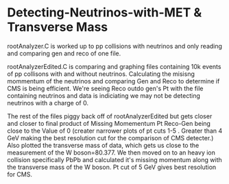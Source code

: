 # Detecting-Neutrinos-with-MET & Transverse Mass
rootAnalyzer.C is worked up to pp collisions with neutrinos and only reading and comparing gen and reco of one file.

rootAnalyzerEdited.C is comparing and graphing files containing 10k events of pp collisons with and without neutrinos. Calculating the misisng mommentum of the neutrinos and comparing Gen and Reco to determine if CMS is being efficient. We're seeing Reco outdo gen's Pt with the file containing neutrinos and data is indiciating we may not be detecting neutrinos with a charge of 0.

The rest of the files piggy back off of rootAnalyzerEdited but gets closer and closer to final product of Missing Momementum Pt Reco-Gen being close to the Value of 0 (creater narrower plots of pt cuts 1-5 . Greater than 4 GeV making the best resolution cut for the comparison of CMS detecter.) Also plotted the transverse mass of data, which gets us close to the measurement of the W boson=80.377. We then moved on to an heavy ion collision specifically PbPb and calculated it's missing momentum along with the transverse mass of the W boson. Pt cut of 5 GeV gives best resolution for CMS.
